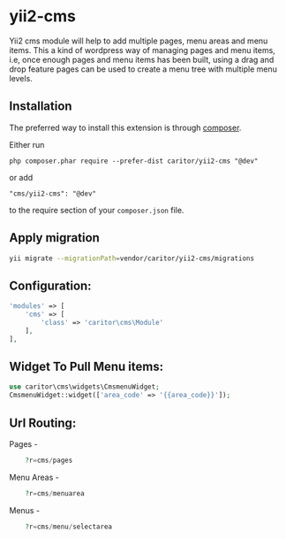 yii2-cms
=========

Yii2 cms module will help to add multiple pages, menu areas and menu items. This a kind of wordpress way of managing pages and menu items, i.e, once enough pages and menu items has been built, using a drag and drop feature pages can be used to create a menu tree with multiple menu levels.

Installation
------------

The preferred way to install this extension is through [composer](http://getcomposer.org/download/).

Either run

```
php composer.phar require --prefer-dist caritor/yii2-cms "@dev"
```

or add

```
"cms/yii2-cms": "@dev"
```

to the require section of your `composer.json` file.

Apply migration
---------------

```sh
yii migrate --migrationPath=vendor/caritor/yii2-cms/migrations
```

Configuration:
--------------

```php
'modules' => [
    'cms' => [
        'class' => 'caritor\cms\Module'
    ],
],
```

Widget To Pull Menu items:
--------------------------

```php
use caritor\cms\widgets\CmsmenuWidget;
CmsmenuWidget::widget(['area_code' => '{{area_code}}']);
```

Url Routing:
--------

Pages - 
```php 
	?r=cms/pages
```
Menu Areas - 
```php 
	?r=cms/menuarea
```
Menus - 
```php 
	?r=cms/menu/selectarea
```